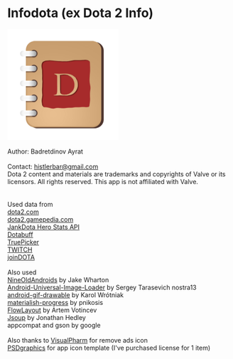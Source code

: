 # Infodota (ex Dota 2 Info)
<img src="icon.png" width="250" height="250" />

Author: Badretdinov Ayrat<br /><br />
Contact: histlerbar@gmail.com<br />
        Dota 2 content and materials are trademarks and copyrights of Valve or its licensors. All rights reserved. This app is not affiliated with Valve.<br /><br /><br />
        Used data from<br />
<a href="http://dota2.com/">dota2.com</a><br />
<a href="http://dota2.gamepedia.com/">dota2.gamepedia.com</a><br />
<a href="http://dotaheroes.herokuapp.com/">JankDota Hero Stats API</a><br />
<a href="http://dotabuff.com/">Dotabuff</a><br />
<a href="http://truepicker.com">TruePicker</a><br />
<a href="http://www.twitch.tv/">TWITCH</a><br />
<a href="http://www.joindota.com/">joinDOTA</a><br /><br />
        Also used<br />
<a href="http://nineoldandroids.com/">NineOldAndroids</a> by Jake Wharton<br />
<a href="https://github.com/nostra13/Android-Universal-Image-Loader">Android-Universal-Image-Loader</a> by Sergey Tarasevich nostra13<br />
<a href="https://github.com/koral--/android-gif-drawable">android-gif-drawable</a> by Karol Wrótniak<br />
<a href="https://github.com/pnikosis/materialish-progress">materialish-progress</a> by pnikosis<br />
<a href="https://github.com/ApmeM/android-flowlayout">FlowLayout</a> by Artem Votincev<br />
<a href="http://jsoup.org/">Jsoup</a> by Jonathan Hedley<br />
appcompat and gson by google<br /><br />
Also thanks to <a href="http://www.visualpharm.com">VisualPharm</a> for remove ads icon<br />
<a href="http://www.psdgraphics.com/">PSDgraphics</a> for app icon template (I've purchased license for 1 item)
